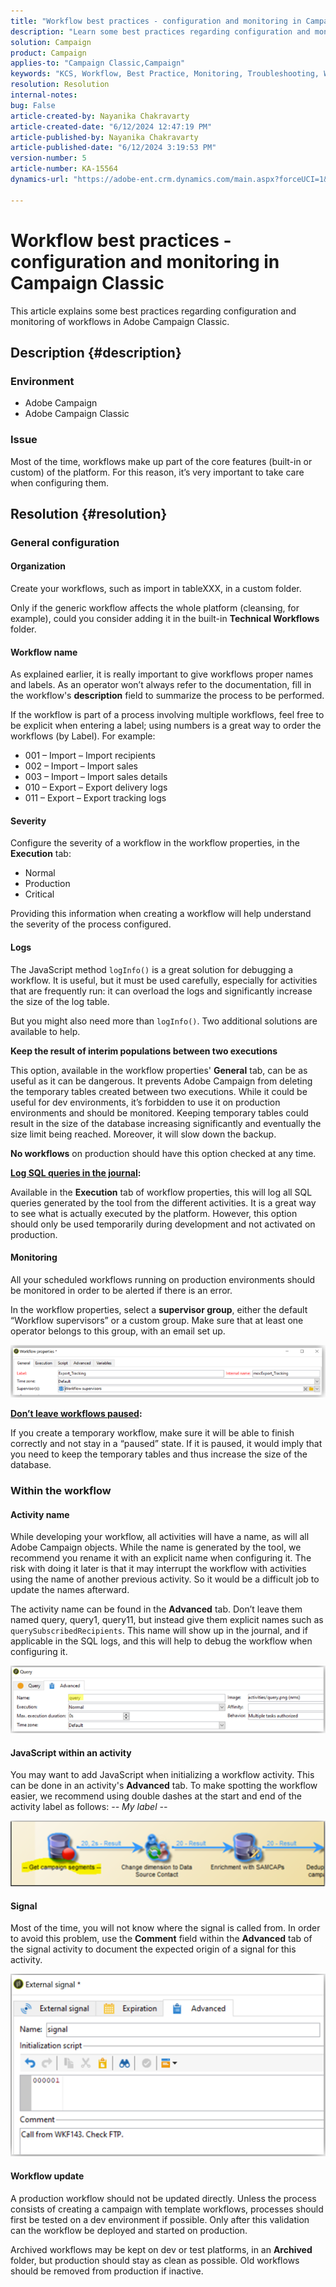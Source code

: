 ```yaml
---
title: "Workflow best practices - configuration and monitoring in Campaign Classic"
description: "Learn some best practices regarding configuration and monitoring of workflows in Adobe Campaign Classic."
solution: Campaign
product: Campaign
applies-to: "Campaign Classic,Campaign"
keywords: "KCS, Workflow, Best Practice, Monitoring, Troubleshooting, Workflow Performance, Workflow Slow, Adobe Campaign, practices, Adobe Campaign Classic"
resolution: Resolution
internal-notes: 
bug: False
article-created-by: Nayanika Chakravarty
article-created-date: "6/12/2024 12:47:19 PM"
article-published-by: Nayanika Chakravarty
article-published-date: "6/12/2024 3:19:53 PM"
version-number: 5
article-number: KA-15564
dynamics-url: "https://adobe-ent.crm.dynamics.com/main.aspx?forceUCI=1&pagetype=entityrecord&etn=knowledgearticle&id=40e3bbe5-b928-ef11-840b-6045bd0065b6"

---
```

# Workflow best practices - configuration and monitoring in Campaign Classic


This article explains some best practices regarding configuration and monitoring of workflows in Adobe Campaign Classic.

## Description {#description}


### <b>Environment</b>

- Adobe Campaign
- Adobe Campaign Classic


### <b>Issue</b>

Most of the time, workflows make up part of the core features (built-in or custom) of the platform. For this reason, it’s very important to take care when configuring them.


## Resolution {#resolution}


### General configuration

#### Organization

Create your workflows, such as import in tableXXX, in a custom folder.

Only if the generic workflow affects the whole platform (cleansing, for example), could you consider adding it in the built-in <b>Technical Workflows</b> folder.

#### Workflow name

As explained earlier, it is really important to give workflows proper names and labels. As an operator won’t always refer to the documentation, fill in the workflow's <b>description</b> field to summarize the process to be performed.

If the workflow is part of a process involving multiple workflows, feel free to be explicit when entering a label; using numbers is a great way to order the workflows (by Label). For example:

- 001 – Import – Import recipients
- 002 – Import – Import sales
- 003 – Import – Import sales details
- 010 – Export – Export delivery logs
- 011 – Export – Export tracking logs


#### Severity

Configure the severity of a workflow in the workflow properties, in the <b>Execution</b> tab:

- Normal
- Production
- Critical


Providing this information when creating a workflow will help understand the severity of the process configured.

#### Logs

The JavaScript method `logInfo()` is a great solution for debugging a workflow. It is useful, but it must be used carefully, especially for activities that are frequently run: it can overload the logs and significantly increase the size of the log table.

But you might also need more than `logInfo()`. Two additional solutions are available to help.

<b>Keep the result of interim populations between two executions</b>

This option, available in the workflow properties' <b>General</b> tab, can be as useful as it can be dangerous. It prevents Adobe Campaign from deleting the temporary tables created between two executions. While it could be useful for dev environments, it’s forbidden to use it on production environments and should be monitored. Keeping temporary tables could result in the size of the database increasing significantly and eventually the size limit being reached. Moreover, it will slow down the backup.

<b>No workflows</b> on production should have this option checked at any time.

<b><u>Log SQL queries in the journal</u>:</b>

Available in the <b>Execution</b> tab of workflow properties, this will log all SQL queries generated by the tool from the different activities. It is a great way to see what is actually executed by the platform. However, this option should only be used temporarily during development and not activated on production.

#### Monitoring

All your scheduled workflows running on production environments should be monitored in order to be alerted if there is an error.

In the workflow properties, select a <b>supervisor group</b>, either the default “Workflow supervisors” or a custom group. Make sure that at least one operator belongs to this group, with an email set up.

![](assets/4badf727-ce28-ef11-840b-0022480a40c2.png)

<b><u>Don’t leave workflows paused</u>:</b>

If you create a temporary workflow, make sure it will be able to finish correctly and not stay in a “paused” state. If it is paused, it would imply that you need to keep the temporary tables and thus increase the size of the database.

### Within the workflow

#### Activity name

While developing your workflow, all activities will have a name, as will all Adobe Campaign objects. While the name is generated by the tool, we recommend you rename it with an explicit name when configuring it. The risk with doing it later is that it may interrupt the workflow with activities using the name of another previous activity. So it would be a difficult job to update the names afterward.

The activity name can be found in the <b>Advanced</b> tab. Don’t leave them named query, query1, query11, but instead give them explicit names such as `querySubscribedRecipients`. This name will show up in the journal, and if applicable in the SQL logs, and this will help to debug the workflow when configuring it.

![](assets/8550ca3a-ce28-ef11-840b-0022480a40c2.png)

#### JavaScript within an activity

You may want to add JavaScript when initializing a workflow activity. This can be done in an activity's <b>Advanced</b> tab. To make spotting the workflow easier, we recommend using double dashes at the start and end of the activity label as follows: *-- My label --*

![](assets/554bb34c-ce28-ef11-840b-0022480a40c2.png)

#### Signal

Most of the time, you will not know where the signal is called from. In order to avoid this problem, use the <b>Comment</b> field within the <b>Advanced</b> tab of the signal activity to document the expected origin of a signal for this activity.

![](assets/c426c66a-ce28-ef11-840b-0022480a40c2.png)

#### Workflow update

A production workflow should not be updated directly. Unless the process consists of creating a campaign with template workflows, processes should first be tested on a dev environment if possible. Only after this validation can the workflow be deployed and started on production.

Archived workflows may be kept on dev or test platforms, in an <b>Archived</b> folder, but production should stay as clean as possible. Old workflows should be removed from production if inactive.
